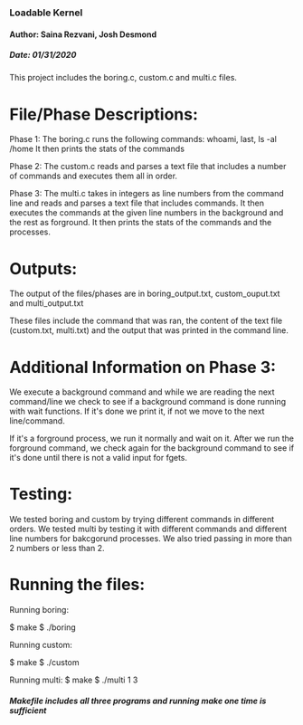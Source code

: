 ### Loadable Kernel
#### Author: Saina Rezvani, Josh Desmond
##### Date: 01/31/2020

This project includes the boring.c, custom.c and multi.c files.

# File/Phase Descriptions: 

Phase 1: 
The boring.c runs the following commands: whoami, last, ls -al /home
It then prints the stats of the commands

Phase 2:
The custom.c reads and parses a text file that includes a number of commands and executes them all in order.

Phase 3:
The multi.c takes in integers as line numbers from the command line and reads and parses a text file that includes commands. It then executes the commands at the given line numbers in the background and the rest as forground. It then prints the stats of the commands and the processes.

# Outputs:

The output of the files/phases are in boring_output.txt, custom_ouput.txt and multi_output.txt

These files include the command that was ran, the content of the text file (custom.txt, multi.txt) and the output that was printed in the command line.

# Additional Information on Phase 3:

We execute a background command and while we are reading the next command/line we check to see if a background command is done running with wait functions. If it's done we print it, if not we move to the next line/command. 

If it's a forground process, we run it normally and wait on it. After we run the forground command, we check again for the background command to see if it's done until there is not a valid input for fgets. 

# Testing:

We tested boring and custom by trying different commands in different orders. We tested multi by testing it with different commands and different line numbers for bakcgorund processes. We also tried passing in more than 2 numbers or less than 2.


# Running the files:

Running boring:

$ make
$ ./boring


Running custom:

$ make
$ ./custom


Running multi:
$ make
$ ./multi 1 3

##### Makefile includes all three programs and running make one time is sufficient
